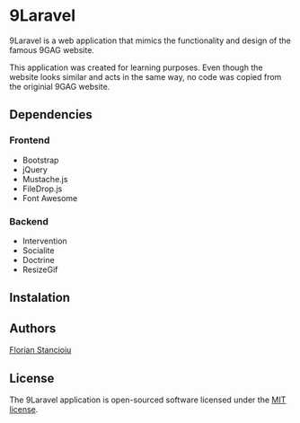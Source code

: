 # 9Laravel

9Laravel is a web application that mimics the functionality and design of the famous 9GAG website.

This application was created for learning purposes.
Even though the website looks similar and acts in the same way, no code was copied from the originial 9GAG website.

## Dependencies

### Frontend

* Bootstrap
* jQuery
* Mustache.js
* FileDrop.js
* Font Awesome

### Backend

* Intervention
* Socialite
* Doctrine
* ResizeGif

## Instalation



## Authors

[Florian Stancioiu](https://github.com/sflorian93)

## License

The 9Laravel application is open-sourced software licensed under the [MIT license](http://opensource.org/licenses/MIT).
